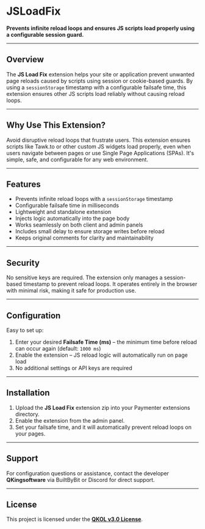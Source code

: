 # JSLoadFix

**Prevents infinite reload loops and ensures JS scripts load properly using a configurable session guard.**

---

## Overview
The **JS Load Fix** extension helps your site or application prevent unwanted page reloads caused by scripts using session or cookie-based guards. By using a `sessionStorage` timestamp with a configurable failsafe time, this extension ensures other JS scripts load reliably without causing reload loops.

---

## Why Use This Extension?
Avoid disruptive reload loops that frustrate users. This extension ensures scripts like Tawk.to or other custom JS widgets load properly, even when users navigate between pages or use Single Page Applications (SPAs). It's simple, safe, and configurable for any web environment.

---

## Features
- Prevents infinite reload loops with a `sessionStorage` timestamp  
- Configurable failsafe time in milliseconds  
- Lightweight and standalone extension  
- Injects logic automatically into the page body  
- Works seamlessly on both client and admin panels  
- Includes small delay to ensure storage writes before reload  
- Keeps original comments for clarity and maintainability  

---

## Security
No sensitive keys are required. The extension only manages a session-based timestamp to prevent reload loops. It operates entirely in the browser with minimal risk, making it safe for production use.

---

## Configuration
Easy to set up:  
1. Enter your desired **Failsafe Time (ms)** – the minimum time before reload can occur again (default: `1000 ms`)  
2. Enable the extension – JS reload logic will automatically run on page load  
3. No additional settings or API keys are required  

---

## Installation
1. Upload the **JS Load Fix** extension zip into your Paymenter extensions directory.  
2. Enable the extension from the admin panel.  
3. Set your failsafe time, and it will automatically prevent reload loops on your pages.

---

## Support
For configuration questions or assistance, contact the developer **QKingsoftware** via BuiltByBit or Discord for direct support.

---

## License
This project is licensed under the **[QKOL v3.0 License](#)**.
